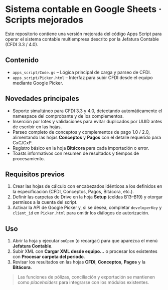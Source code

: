# Sistema contable en Google Sheets · Scripts mejorados

Este repositorio contiene una versión mejorada del código Apps Script para operar el
sistema contable multiempresa descrito por la Jefatura Contable (CFDI 3.3 / 4.0).

## Contenido

- `apps_script/Code.gs` – Lógica principal de carga y parseo de CFDI.
- `apps_script/Picker.html` – Interfaz para subir CFDI desde el equipo mediante Google Picker.

## Novedades principales

- Soporte simultáneo para CFDI 3.3 y 4.0, detectando automáticamente el namespace del
  comprobante y de los complementos.
- Inserción por lotes y validaciones para evitar duplicados por UUID antes de escribir
en las hojas.
- Parseo completo de conceptos y complementos de pago 1.0 / 2.0, alimentando las hojas
  **Conceptos** y **Pagos** con el detalle requerido para CxC/CxP.
- Registro básico en la hoja **Bitácora** para cada importación o error.
- Toasts informativos con resumen de resultados y tiempos de procesamiento.

## Requisitos previos

1. Crear las hojas de cálculo con encabezados idénticos a los definidos en la
   especificación (CFDI, Conceptos, Pagos, Bitácora, etc.).
2. Definir las carpetas de Drive en la hoja **Setup** (celdas B13–B19) y otorgar
   permisos a la cuenta del script.
3. Activar la API de Google Picker y, si se desea, completar `developerKey` y
   `client_id` en `Picker.html` para omitir los diálogos de autorización.

## Uso

1. Abrir la hoja y ejecutar `onOpen` (o recargar) para que aparezca el menú
   **Jefatura Contable**.
2. Subir XML con **Cargar XML desde equipo…** o procesar los existentes con
   **Procesar carpeta del periodo**.
3. Revisar los resultados en las hojas **CFDI**, **Conceptos**, **Pagos** y la
   **Bitácora**.

> Las funciones de pólizas, conciliación y exportación se mantienen como _placeholders_
> para integrarse con los módulos existentes.
